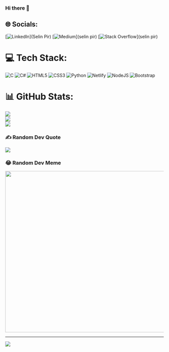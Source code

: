 ### Hi there 👋



## 🌐 Socials:
[![LinkedIn](https://img.shields.io/badge/LinkedIn-%230077B5.svg?logo=linkedin&logoColor=white)](Selin Pir) [![Medium](https://img.shields.io/badge/Medium-12100E?logo=medium&logoColor=white)](selin pir) [![Stack Overflow](https://img.shields.io/badge/-Stackoverflow-FE7A16?logo=stack-overflow&logoColor=white)](selin pir) 

# 💻 Tech Stack:
![C](https://img.shields.io/badge/c-%2300599C.svg?style=for-the-badge&logo=c&logoColor=white) ![C#](https://img.shields.io/badge/c%23-%23239120.svg?style=for-the-badge&logo=c-sharp&logoColor=white) ![HTML5](https://img.shields.io/badge/html5-%23E34F26.svg?style=for-the-badge&logo=html5&logoColor=white) ![CSS3](https://img.shields.io/badge/css3-%231572B6.svg?style=for-the-badge&logo=css3&logoColor=white) ![Python](https://img.shields.io/badge/python-3670A0?style=for-the-badge&logo=python&logoColor=ffdd54) ![Netlify](https://img.shields.io/badge/netlify-%23000000.svg?style=for-the-badge&logo=netlify&logoColor=#00C7B7) ![NodeJS](https://img.shields.io/badge/node.js-6DA55F?style=for-the-badge&logo=node.js&logoColor=white) ![Bootstrap](https://img.shields.io/badge/bootstrap-%23563D7C.svg?style=for-the-badge&logo=bootstrap&logoColor=white)
# 📊 GitHub Stats:
![](https://github-readme-stats.vercel.app/api?username=selinpir&theme=radical&hide_border=false&include_all_commits=false&count_private=false)<br/>
![](https://github-readme-streak-stats.herokuapp.com/?user=selinpir&theme=radical&hide_border=false)<br/>
![](https://github-readme-stats.vercel.app/api/top-langs/?username=selinpir&theme=radical&hide_border=false&include_all_commits=false&count_private=false&layout=compact)

### ✍️ Random Dev Quote
![](https://quotes-github-readme.vercel.app/api?type=vetical&theme=radical)

### 😂 Random Dev Meme
<img src="https://rm.up.railway.app/" width="512px"/>

---
[![](https://visitcount.itsvg.in/api?id=selinpir&icon=0&color=11)](https://visitcount.itsvg.in)

<!-- Proudly created with GPRM ( https://gprm.itsvg.in ) -->
